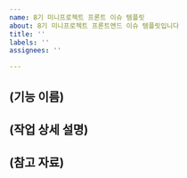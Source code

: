 ```yaml
---
name: 8기 미니프로젝트 프론트 이슈 템플릿
about: 8기 미니프로젝트 프론트엔드 이슈 템플릿입니다
title: ''
labels: ''
assignees: ''

---
```


## (기능 이름)

## (작업 상세 설명)

## (참고 자료)
